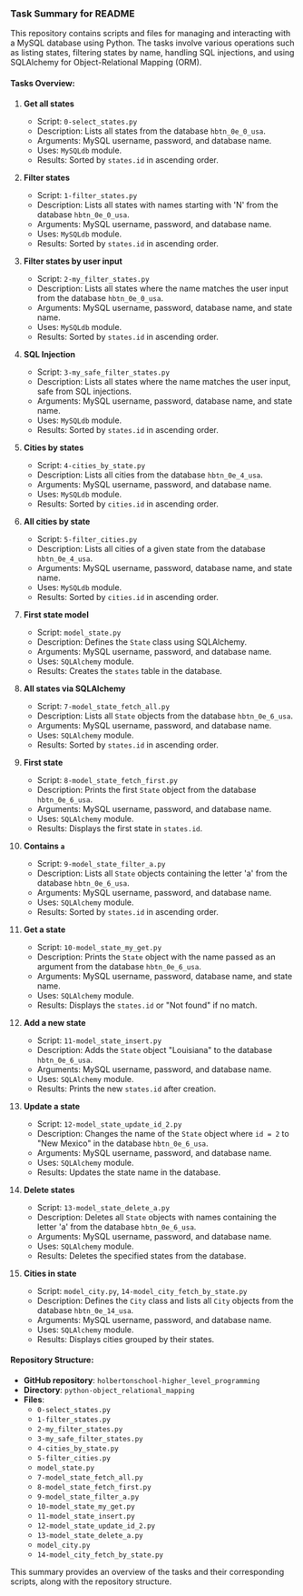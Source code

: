 ### Task Summary for README

This repository contains scripts and files for managing and interacting with a MySQL database using Python. The tasks involve various operations such as listing states, filtering states by name, handling SQL injections, and using SQLAlchemy for Object-Relational Mapping (ORM).

#### Tasks Overview:

1. **Get all states**
   - Script: `0-select_states.py`
   - Description: Lists all states from the database `hbtn_0e_0_usa`.
   - Arguments: MySQL username, password, and database name.
   - Uses: `MySQLdb` module.
   - Results: Sorted by `states.id` in ascending order.

2. **Filter states**
   - Script: `1-filter_states.py`
   - Description: Lists all states with names starting with 'N' from the database `hbtn_0e_0_usa`.
   - Arguments: MySQL username, password, and database name.
   - Uses: `MySQLdb` module.
   - Results: Sorted by `states.id` in ascending order.

3. **Filter states by user input**
   - Script: `2-my_filter_states.py`
   - Description: Lists all states where the name matches the user input from the database `hbtn_0e_0_usa`.
   - Arguments: MySQL username, password, database name, and state name.
   - Uses: `MySQLdb` module.
   - Results: Sorted by `states.id` in ascending order.

4. **SQL Injection**
   - Script: `3-my_safe_filter_states.py`
   - Description: Lists all states where the name matches the user input, safe from SQL injections.
   - Arguments: MySQL username, password, database name, and state name.
   - Uses: `MySQLdb` module.
   - Results: Sorted by `states.id` in ascending order.

5. **Cities by states**
   - Script: `4-cities_by_state.py`
   - Description: Lists all cities from the database `hbtn_0e_4_usa`.
   - Arguments: MySQL username, password, and database name.
   - Uses: `MySQLdb` module.
   - Results: Sorted by `cities.id` in ascending order.

6. **All cities by state**
   - Script: `5-filter_cities.py`
   - Description: Lists all cities of a given state from the database `hbtn_0e_4_usa`.
   - Arguments: MySQL username, password, database name, and state name.
   - Uses: `MySQLdb` module.
   - Results: Sorted by `cities.id` in ascending order.

7. **First state model**
   - Script: `model_state.py`
   - Description: Defines the `State` class using SQLAlchemy.
   - Arguments: MySQL username, password, and database name.
   - Uses: `SQLAlchemy` module.
   - Results: Creates the `states` table in the database.

8. **All states via SQLAlchemy**
   - Script: `7-model_state_fetch_all.py`
   - Description: Lists all `State` objects from the database `hbtn_0e_6_usa`.
   - Arguments: MySQL username, password, and database name.
   - Uses: `SQLAlchemy` module.
   - Results: Sorted by `states.id` in ascending order.

9. **First state**
   - Script: `8-model_state_fetch_first.py`
   - Description: Prints the first `State` object from the database `hbtn_0e_6_usa`.
   - Arguments: MySQL username, password, and database name.
   - Uses: `SQLAlchemy` module.
   - Results: Displays the first state in `states.id`.

10. **Contains `a`**
    - Script: `9-model_state_filter_a.py`
    - Description: Lists all `State` objects containing the letter 'a' from the database `hbtn_0e_6_usa`.
    - Arguments: MySQL username, password, and database name.
    - Uses: `SQLAlchemy` module.
    - Results: Sorted by `states.id` in ascending order.

11. **Get a state**
    - Script: `10-model_state_my_get.py`
    - Description: Prints the `State` object with the name passed as an argument from the database `hbtn_0e_6_usa`.
    - Arguments: MySQL username, password, database name, and state name.
    - Uses: `SQLAlchemy` module.
    - Results: Displays the `states.id` or "Not found" if no match.

12. **Add a new state**
    - Script: `11-model_state_insert.py`
    - Description: Adds the `State` object "Louisiana" to the database `hbtn_0e_6_usa`.
    - Arguments: MySQL username, password, and database name.
    - Uses: `SQLAlchemy` module.
    - Results: Prints the new `states.id` after creation.

13. **Update a state**
    - Script: `12-model_state_update_id_2.py`
    - Description: Changes the name of the `State` object where `id = 2` to "New Mexico" in the database `hbtn_0e_6_usa`.
    - Arguments: MySQL username, password, and database name.
    - Uses: `SQLAlchemy` module.
    - Results: Updates the state name in the database.

14. **Delete states**
    - Script: `13-model_state_delete_a.py`
    - Description: Deletes all `State` objects with names containing the letter 'a' from the database `hbtn_0e_6_usa`.
    - Arguments: MySQL username, password, and database name.
    - Uses: `SQLAlchemy` module.
    - Results: Deletes the specified states from the database.

15. **Cities in state**
    - Script: `model_city.py`, `14-model_city_fetch_by_state.py`
    - Description: Defines the `City` class and lists all `City` objects from the database `hbtn_0e_14_usa`.
    - Arguments: MySQL username, password, and database name.
    - Uses: `SQLAlchemy` module.
    - Results: Displays cities grouped by their states.

#### Repository Structure:
- **GitHub repository**: `holbertonschool-higher_level_programming`
- **Directory**: `python-object_relational_mapping`
- **Files**:
  - `0-select_states.py`
  - `1-filter_states.py`
  - `2-my_filter_states.py`
  - `3-my_safe_filter_states.py`
  - `4-cities_by_state.py`
  - `5-filter_cities.py`
  - `model_state.py`
  - `7-model_state_fetch_all.py`
  - `8-model_state_fetch_first.py`
  - `9-model_state_filter_a.py`
  - `10-model_state_my_get.py`
  - `11-model_state_insert.py`
  - `12-model_state_update_id_2.py`
  - `13-model_state_delete_a.py`
  - `model_city.py`
  - `14-model_city_fetch_by_state.py`

This summary provides an overview of the tasks and their corresponding scripts, along with the repository structure.
